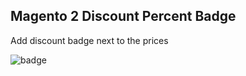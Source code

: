 ## Magento 2 Discount Percent Badge

Add discount badge next to the prices

![badge](https://i.imgur.com/xXcGPB3.png)


